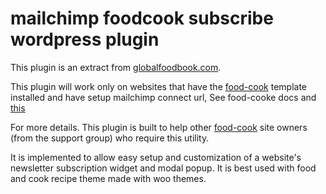 # mailchimp foodcook subscribe wordpress plugin
This plugin is an extract from [globalfoodbook.com](http://globalfoodbook.com). 

This plugin will work only on websites that have the [food-cook](http://themeforest.net/item/food-cook-multipurpose-food-recipe-wp-theme/4915630) template installed and have setup mailchimp connect url, See food-cooke docs and [this](http://kb.mailchimp.com/lists/managing-subscribers/find-your-list-id) 

For more details. This plugin is built to help other [food-cook](http://themeforest.net/item/food-cook-multipurpose-food-recipe-wp-theme/4915630) site owners (from the support group) who require this utility. 

It is implemented to allow easy setup and customization of a website's newsletter subscription widget and modal popup. It is best used with food and cook recipe theme made with woo themes.
